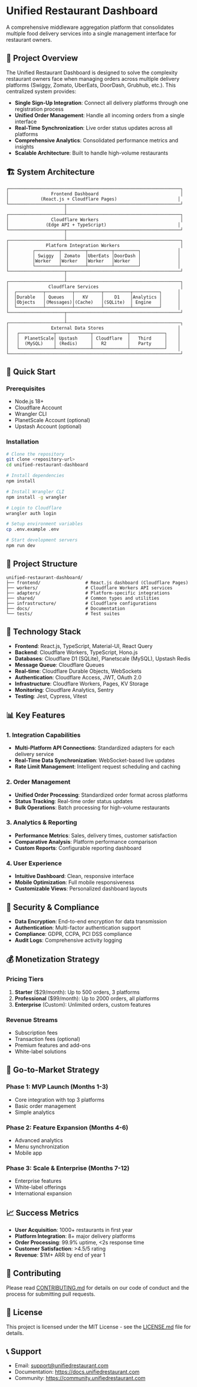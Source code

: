 # Unified Restaurant Dashboard

A comprehensive middleware aggregation platform that consolidates multiple food delivery services into a single management interface for restaurant owners.

## 🎯 Project Overview

The Unified Restaurant Dashboard is designed to solve the complexity restaurant owners face when managing orders across multiple delivery platforms (Swiggy, Zomato, UberEats, DoorDash, Grubhub, etc.). This centralized system provides:

- **Single Sign-Up Integration**: Connect all delivery platforms through one registration process
- **Unified Order Management**: Handle all incoming orders from a single interface
- **Real-Time Synchronization**: Live order status updates across all platforms
- **Comprehensive Analytics**: Consolidated performance metrics and insights
- **Scalable Architecture**: Built to handle high-volume restaurants

## 🏗️ System Architecture

```
┌─────────────────────────────────────────────────────────────────┐
│                Frontend Dashboard                               │
│            (React.js + Cloudflare Pages)                       │
└─────────────────────┬───────────────────────────────────────────┘
                      │
┌─────────────────────┴───────────────────────────────────────────┐
│                Cloudflare Workers                               │
│              (Edge API + TypeScript)                           │
└─────────────────────┬───────────────────────────────────────────┘
                      │
┌─────────────────────┴───────────────────────────────────────────┐
│              Platform Integration Workers                       │
│         ┌─────────┬─────────┬─────────┬─────────┐              │
│         │ Swiggy  │ Zomato  │UberEats │DoorDash │              │
│         │Worker   │Worker   │Worker   │Worker   │              │
│         └─────────┴─────────┴─────────┴─────────┘              │
└─────────────────────┬───────────────────────────────────────────┘
                      │
┌─────────────────────┴───────────────────────────────────────────┐
│               Cloudflare Services                               │
│  ┌──────────┬──────────┬──────────┬──────────┬──────────┐      │
│  │Durable   │ Queues   │   KV     │    D1    │Analytics │      │
│  │Objects   │(Messages)│(Cache)   │(SQLite)  │ Engine   │      │
│  └──────────┴──────────┴──────────┴──────────┴──────────┘      │
└─────────────────────┬───────────────────────────────────────────┘
                      │
┌─────────────────────┴───────────────────────────────────────────┐
│                External Data Stores                            │
│   ┌─────────────┬─────────────┬─────────────┬─────────────┐    │
│   │  PlanetScale│ Upstash     │ Cloudflare  │   Third     │    │
│   │  (MySQL)    │ (Redis)     │   R2        │   Party     │    │
│   └─────────────┴─────────────┴─────────────┴─────────────┘    │
└─────────────────────────────────────────────────────────────────┘
```

## 🚀 Quick Start

### Prerequisites
- Node.js 18+
- Cloudflare Account
- Wrangler CLI
- PlanetScale Account (optional)
- Upstash Account (optional)

### Installation
```bash
# Clone the repository
git clone <repository-url>
cd unified-restaurant-dashboard

# Install dependencies
npm install

# Install Wrangler CLI
npm install -g wrangler

# Login to Cloudflare
wrangler auth login

# Setup environment variables
cp .env.example .env

# Start development servers
npm run dev
```

## 📁 Project Structure

```
unified-restaurant-dashboard/
├── frontend/                 # React.js dashboard (Cloudflare Pages)
├── workers/                  # Cloudflare Workers API services
├── adapters/                 # Platform-specific integrations
├── shared/                   # Common types and utilities
├── infrastructure/           # Cloudflare configurations
├── docs/                     # Documentation
└── tests/                    # Test suites
```

## 🔧 Technology Stack

- **Frontend**: React.js, TypeScript, Material-UI, React Query
- **Backend**: Cloudflare Workers, TypeScript, Hono.js
- **Databases**: Cloudflare D1 (SQLite), Planetscale (MySQL), Upstash Redis
- **Message Queue**: Cloudflare Queues
- **Real-time**: Cloudflare Durable Objects, WebSockets
- **Authentication**: Cloudflare Access, JWT, OAuth 2.0
- **Infrastructure**: Cloudflare Workers, Pages, KV Storage
- **Monitoring**: Cloudflare Analytics, Sentry
- **Testing**: Jest, Cypress, Vitest

## 📊 Key Features

### 1. Integration Capabilities
- **Multi-Platform API Connections**: Standardized adapters for each delivery service
- **Real-Time Data Synchronization**: WebSocket-based live updates
- **Rate Limit Management**: Intelligent request scheduling and caching

### 2. Order Management
- **Unified Order Processing**: Standardized order format across platforms
- **Status Tracking**: Real-time order status updates
- **Bulk Operations**: Batch processing for high-volume restaurants

### 3. Analytics & Reporting
- **Performance Metrics**: Sales, delivery times, customer satisfaction
- **Comparative Analysis**: Platform performance comparison
- **Custom Reports**: Configurable reporting dashboard

### 4. User Experience
- **Intuitive Dashboard**: Clean, responsive interface
- **Mobile Optimization**: Full mobile responsiveness
- **Customizable Views**: Personalized dashboard layouts

## 🔐 Security & Compliance

- **Data Encryption**: End-to-end encryption for data transmission
- **Authentication**: Multi-factor authentication support
- **Compliance**: GDPR, CCPA, PCI DSS compliance
- **Audit Logs**: Comprehensive activity logging

## 💰 Monetization Strategy

### Pricing Tiers
1. **Starter** ($29/month): Up to 500 orders, 3 platforms
2. **Professional** ($99/month): Up to 2000 orders, all platforms
3. **Enterprise** (Custom): Unlimited orders, custom features

### Revenue Streams
- Subscription fees
- Transaction fees (optional)
- Premium features and add-ons
- White-label solutions

## 🎯 Go-to-Market Strategy

### Phase 1: MVP Launch (Months 1-3)
- Core integration with top 3 platforms
- Basic order management
- Simple analytics

### Phase 2: Feature Expansion (Months 4-6)
- Advanced analytics
- Menu synchronization
- Mobile app

### Phase 3: Scale & Enterprise (Months 7-12)
- Enterprise features
- White-label offerings
- International expansion

## 📈 Success Metrics

- **User Acquisition**: 1000+ restaurants in first year
- **Platform Integration**: 8+ major delivery platforms
- **Order Processing**: 99.9% uptime, <2s response time
- **Customer Satisfaction**: >4.5/5 rating
- **Revenue**: $1M+ ARR by end of year 1

## 🤝 Contributing

Please read [CONTRIBUTING.md](docs/CONTRIBUTING.md) for details on our code of conduct and the process for submitting pull requests.

## 📝 License

This project is licensed under the MIT License - see the [LICENSE.md](LICENSE.md) file for details.

## 📞 Support

- Email: support@unifiedrestaurant.com
- Documentation: https://docs.unifiedrestaurant.com
- Community: https://community.unifiedrestaurant.com